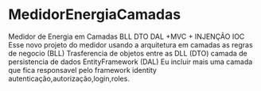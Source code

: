 # MedidorEnergiaCamadas
Medidor de Energia em Camadas BLL DTO DAL +MVC + INJENÇÃO IOC
Esse novo projeto do medidor usando a arquitetura em camadas as regras de negocio (BLL)  Trasferencia de objetos entre as DLL (DTO) camada de persistencia de dados EntityFramework (DAL)
Eu incluir mais uma camada que fica responsavel pelo framework identity autenticação,autorização,login,roles.
